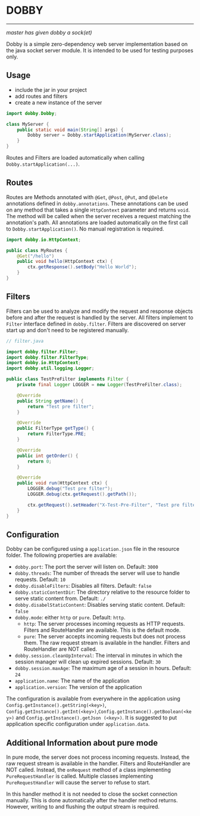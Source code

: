# DOBBY

---
*master has given dobby a sock(et)*

Dobby is a simple zero-dependency web server implementation based on the java socket server module. It is intended
to be used for testing purposes only.

## Usage

- include the jar in your project
- add routes and filters
- create a new instance of the server

```java
import dobby.Dobby;

class MyServer {
    public static void main(String[] args) {
        Dobby server = Dobby.startApplication(MyServer.class);
    }
}
```

Routes and Filters are loaded automatically when calling `Dobby.startApplication(...)`.

## Routes

Routes are Methods annotated with `@Get`, `@Post`, `@Put`, and `@Delete` annotations defined in `dobby.annotations`.
These annotations can be used on any method that takes a single `HttpContext` parameter and returns `void`. The method
will be called
when the server receives a request matching the annotation's path. All annotations are loaded automatically on the
first call to `Dobby.startApplication()`. No manual registration is required.

```java
import dobby.io.HttpContext;

public class MyRoutes {
    @Get("/hello")
    public void hello(HttpContext ctx) {
        ctx.getResponse().setBody("Hello World");
    }
}
```

## Filters

Filters can be used to analyze and modify the request and response objects before and after the request is handled
by the server. All filters implement to `Filter` interface defined in `dobby.filter`. Filters are discovered on
server start up and don't need to be registered manually.

```java
// filter.java

import dobby.filter.Filter;
import dobby.filter.FilterType;
import dobby.io.HttpContext;
import dobby.util.logging.Logger;

public class TestPreFilter implements Filter {
    private final Logger LOGGER = new Logger(TestPreFilter.class);

    @Override
    public String getName() {
        return "Test pre filter";
    }

    @Override
    public FilterType getType() {
        return FilterType.PRE;
    }

    @Override
    public int getOrder() {
        return 0;
    }

    @Override
    public void run(HttpContext ctx) {
        LOGGER.debug("Test pre filter");
        LOGGER.debug(ctx.getRequest().getPath());

        ctx.getRequest().setHeader("X-Test-Pre-Filter", "Test pre filter");
    }
}

```

## Configuration

Dobby can be configured using a `application.json` file in the resource folder. The following properties are
available:

- `dobby.port`: The port the server will listen on. Default: `3000`
- `dobby.threads`: The number of threads the server will use to handle requests. Default: `10`
- `dobby.disableFilters`: Disables all filters. Default: `false`
- `dobby.staticContentDir`: The directory relative to the resource folder to serve static content from. Default: `./`
- `dobby.disabelStaticContent`: Disables serving static content. Default: `false`
- `dobby.mode`: either `http` or `pure`. Default: `http`.
    - `http`: The server processes incoming requests as HTTP requests. Filters and RouteHandler are available. This is
      the default mode.
    - `pure`: The server accepts incoming requests but does not process them. The raw request stream is available in
      the handler. Filters and RouteHandler are NOT called.
- `dobby.session.cleanUpInterval`: The interval in minutes in which the session manager will clean up expired sessions.
  Default: `30`
- `dobby.session.maxAge`: The maximum age of a session in hours. Default: `24`
- `application.name`: The name of the application
- `application.version`: The version of the application

The configuration is available from everywhere in the application using `Config.getInstance().getString(<key>)`,
`Config.getInstance().getInt(<key>)`,`Config.getInstance().getBoolean(<key>)` and `Config.getInstance().getJson
(<key>)`. It is suggested to put application specific configuration under `application.data`.

## Additional Information about pure mode

In pure mode, the server does not process incoming requests. Instead, the raw request stream is available in the
handler. Filters and RouteHandler are NOT called. Instead, the `onRequest` method of a class implementing
`PureRequestHandler` is called. Multiple classes implementing `PureRequestHandler` will cause the server to refuse
to start.

In this handler method it is not needed to close the socket connection manually. This is done automatically after
the handler method returns. However, writing to and flushing the output stream is required.
